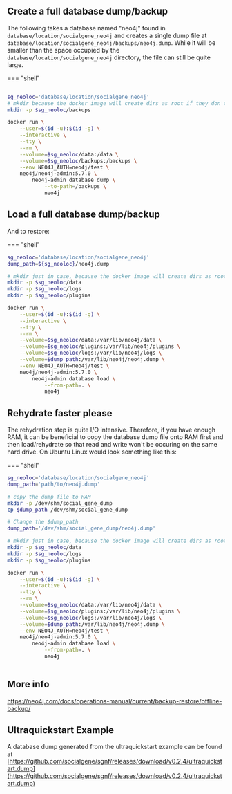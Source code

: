 
## Create a full database dump/backup

The following takes a database named "neo4j" found in `database/location/socialgene_neo4j` and creates a single dump file at `database/location/socialgene_neo4j/backups/neo4j.dump`. While it will be smaller than the space occupied by the `database/location/socialgene_neo4j` directory, the file can still be quite large.

=== "shell"
```bash

sg_neoloc='database/location/socialgene_neo4j'
# mkdir because the docker image will create dirs as root if they don't exist
mkdir -p $sg_neoloc/backups

docker run \
    --user=$(id -u):$(id -g) \
    --interactive \
    --tty \
    --rm \
    --volume=$sg_neoloc/data:/data \
    --volume=$sg_neoloc/backups:/backups \
    --env NEO4J_AUTH=neo4j/test \
    neo4j/neo4j-admin:5.7.0 \
        neo4j-admin database dump \
            --to-path=/backups \
            neo4j
```

## Load a full database dump/backup

And to restore:

=== "shell"
```bash
sg_neoloc='database/location/socialgene_neo4j'
dump_path=${sg_neoloc}/neo4j.dump

# mkdir just in case, because the docker image will create dirs as root if they don't exist
mkdir -p $sg_neoloc/data
mkdir -p $sg_neoloc/logs
mkdir -p $sg_neoloc/plugins

docker run \
    --user=$(id -u):$(id -g) \
    --interactive \
    --tty \
    --rm \
    --volume=$sg_neoloc/data:/var/lib/neo4j/data \
    --volume=$sg_neoloc/plugins:/var/lib/neo4j/plugins \
    --volume=$sg_neoloc/logs:/var/lib/neo4j/logs \
    --volume=$dump_path:/var/lib/neo4j/neo4j.dump \
    --env NEO4J_AUTH=neo4j/test \
    neo4j/neo4j-admin:5.7.0 \
        neo4j-admin database load \
            --from-path=. \
            neo4j         
```

## Rehydrate faster please

The rehydration step is quite I/O intensive. Therefore, if you have enough RAM, it can be beneficial to copy the database dump file onto RAM first and then load/rehydrate so that read and write won't be occuring on the same hard drive. On Ubuntu Linux would look something like this:

=== "shell"
```bash
sg_neoloc='database/location/socialgene_neo4j'
dump_path='path/to/neo4j.dump'

# copy the dump file to RAM
mkdir -p /dev/shm/social_gene_dump
cp $dump_path /dev/shm/social_gene_dump

# Change the $dump_path
dump_path='/dev/shm/social_gene_dump/neo4j.dump'

# mkdir just in case, because the docker image will create dirs as root if they don't exist
mkdir -p $sg_neoloc/data
mkdir -p $sg_neoloc/logs
mkdir -p $sg_neoloc/plugins

docker run \
    --user=$(id -u):$(id -g) \
    --interactive \
    --tty \
    --rm \
    --volume=$sg_neoloc/data:/var/lib/neo4j/data \
    --volume=$sg_neoloc/plugins:/var/lib/neo4j/plugins \
    --volume=$sg_neoloc/logs:/var/lib/neo4j/logs \
    --volume=$dump_path:/var/lib/neo4j/neo4j.dump \
    --env NEO4J_AUTH=neo4j/test \
    neo4j/neo4j-admin:5.7.0 \
        neo4j-admin database load \
            --from-path=. \
            neo4j
            
```

## More info

<a href="https://neo4j.com/docs/operations-manual/current/backup-restore/offline-backup/" target="_blank">https://neo4j.com/docs/operations-manual/current/backup-restore/offline-backup/</a>

## Ultraquickstart Example 

A database dump generated from the ultraquickstart example can be found at [https://github.com/socialgene/sgnf/releases/download/v0.2.4/ultraquickstart.dump](https://github.com/socialgene/sgnf/releases/download/v0.2.4/ultraquickstart.dump)
